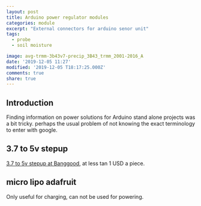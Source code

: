 ```yaml
---
layout: post
title: Arduino power regulator modules
categories: module
excerpt: "External connectors for arduino senor unit"
tags:
  - probe
  - soil moisture

image: avg-trmm-3b43v7-precip_3B43_trmm_2001-2016_A
date: '2019-12-05 11:27'
modified: '2019-12-05 T18:17:25.000Z'
comments: true
share: true
---
```


## Introduction

Finding information on power solutions for Arduino stand alone projects was a bit tricky. perhaps the usual problem of not knowing the exact terminology to enter with google.



## 3.7 to 5v stepup

[3.7 to 5v stepup at Banggood](https://www.banggood.com/20pcs-DC-DC-0_9V-5V-to-5V-600mA-USB-Step-Up-Power-Boost-Module-PFM-Control-Mini-Mobile-Booster-p-1590024.html?rmmds=detail-left-hotproducts__2&cur_warehouse=CN), at less tan 1 USD a piece.

## micro lipo adafruit

Only useful for charging, can not be used for powering.
